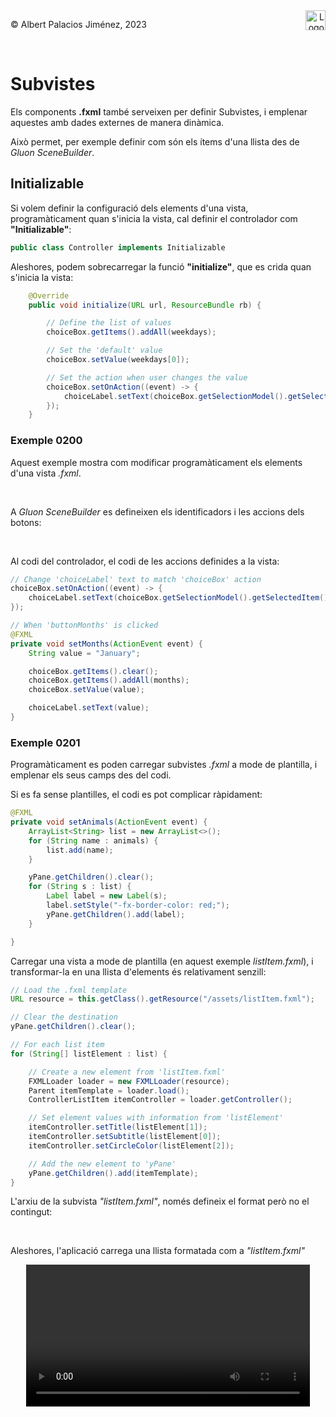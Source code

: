 <div style="display: flex; width: 100%;">
    <div style="flex: 1; padding: 0px;">
        <p>© Albert Palacios Jiménez, 2023</p>
    </div>
    <div style="flex: 1; padding: 0px; text-align: right;">
        <img src="./assets/ieti.png" height="32" alt="Logo de IETI" style="max-height: 32px;">
    </div>
</div>
<br/>

# Subvistes

Els components **.fxml** també serveixen per definir Subvistes, i emplenar aquestes amb dades externes de manera dinàmica.

Això permet, per exemple definir com són els ítems d'una llista des de *Gluon SceneBuilder*.

## Initializable

Si volem definir la configuració dels elements d'una vista, programàticament quan s'inicia la vista, cal definir el controlador com **"Initializable"**:

```java
public class Controller implements Initializable
```

Aleshores, podem sobrecarregar la funció **"initialize"**, que es crida quan s'inicia la vista:

```java
    @Override
    public void initialize(URL url, ResourceBundle rb) {

        // Define the list of values
        choiceBox.getItems().addAll(weekdays);

        // Set the 'default' value
        choiceBox.setValue(weekdays[0]);

        // Set the action when user changes the value
        choiceBox.setOnAction((event) -> {
            choiceLabel.setText(choiceBox.getSelectionModel().getSelectedItem());
        });
    }
```

### Exemple 0200

Aquest exemple mostra com modificar programàticament els elements d'una vista *.fxml*.

<center><img src="./assets/ex0200.gif" style="max-width: 90%; max-height: 400px;" alt="">
<br/></center>
<br/>

A *Gluon SceneBuilder* es defineixen els identificadors i les accions dels botons:

<center><img src="./assets/ex0200code.png" style="max-width: 90%; max-height: 250px;" alt="">
<br/></center>
<br/>

Al codi del controlador, el codi de les accions definides a la vista:

```java
// Change 'choiceLabel' text to match 'choiceBox' action
choiceBox.setOnAction((event) -> {
    choiceLabel.setText(choiceBox.getSelectionModel().getSelectedItem());
});
```

```java
// When 'buttonMonths' is clicked
@FXML
private void setMonths(ActionEvent event) {
    String value = "January";

    choiceBox.getItems().clear();
    choiceBox.getItems().addAll(months);
    choiceBox.setValue(value);

    choiceLabel.setText(value);
}
```

### Exemple 0201

Programàticament es poden carregar subvistes *.fxml* a mode de plantilla, i emplenar els seus camps des del codi.

Si es fa sense plantilles, el codi es pot complicar ràpidament:

```java
@FXML
private void setAnimals(ActionEvent event) {
    ArrayList<String> list = new ArrayList<>();
    for (String name : animals) {
        list.add(name);
    }

    yPane.getChildren().clear();
    for (String s : list) {
        Label label = new Label(s);
        label.setStyle("-fx-border-color: red;");
        yPane.getChildren().add(label);
    }

}
```

Carregar una vista a mode de plantilla (en aquest exemple *listItem.fxml*), i transformar-la en una llista d'elements és relativament senzill:

```java
// Load the .fxml template
URL resource = this.getClass().getResource("/assets/listItem.fxml");

// Clear the destination
yPane.getChildren().clear();

// For each list item
for (String[] listElement : list) {

    // Create a new element from 'listItem.fxml'
    FXMLLoader loader = new FXMLLoader(resource);
    Parent itemTemplate = loader.load();
    ControllerListItem itemController = loader.getController();

    // Set element values with information from 'listElement'
    itemController.setTitle(listElement[1]);
    itemController.setSubtitle(listElement[0]);
    itemController.setCircleColor(listElement[2]);

    // Add the new element to 'yPane'
    yPane.getChildren().add(itemTemplate);
}
```

L'arxiu de la subvista *"listItem.fxml"*, només defineix el format però no el contingut:

<center><img src="./assets/ex0201subview.png" style="max-width: 90%; max-height: 400px;" alt="">
<br/></center>
<br/>

Aleshores, l'aplicació carrega una llista formatada com a *"listItem.fxml"*

<center>
<video width="600" style="max-width: 90%;" controls autoplay loop>
  <source src="./assets/ex0201.mov" type="video/mp4">
  El teu navegador no suporta la reproducció de vídeo.
</video>
</center>
